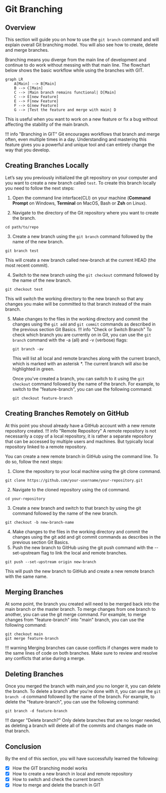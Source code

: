 # Git Branching

## Overview

This section will guide you on how to use the `git branch` command and will explain overall Git branching model. You will also see how to create, delete and merge branches.

Branching means you diverge from the main line of development and continue to do work without messing with that main line. The flowchart below shows the basic workflow while using the branches with GIT.
``` mermaid
graph LR
    A[Main] --> B[Main] 
    B --> C[Main]
    C --> |Main branch remains functional| D[Main]
    C --> E[new Feature]
    E --> F[new Feature]
    F --> G[new Feature]
    G --> |Test the feature and merge with main| D
```
 This is useful when you want to work on a new feature or fix a bug without affecting the stability of the main branch.
 
!!! info "Branching in GIT"
    Git encourages workflows that branch and merge often, even multiple times in a day. Understanding and mastering this feature gives you a powerful and unique tool and can entirely change the way that you develop.

## Creating Branches Locally

Let’s say you previously initialized the git repository on your computer and you want to create a new branch called ```test```.
To create this branch locally you need to follow the next steps:

1. Open the command line interface(CLI) on your machine (**Command Prompt** on Windows, **Terminal** on MacOS, Bash or **Zsh** on Linux).

2. Navigate to the directory of the Git repository where you want to create the branch.
  ```
  cd path/to/repo
  ```

3. Create a new branch using the `git branch` command followed by the name of the new branch.
 ```
 git branch test
 ```
This will create a new branch called new-branch at the current HEAD (the most recent commit).

4. Switch to the new branch using the `git checkout` command followed by the name of the new branch.
 ```
 git checkout test
 ```
 This will switch the working directory to the new branch so that any changes you make will be committed to that branch instead of the main branch.

5. Make changes to the files in the working directory and commit the changes using the `git add` and `git commit` commands as described in the previous section Git Basics.
!!! info "Check or Switch Branch"
    To check which branch you are currently on in Git, you can use the `git branch` command with the -a (all) and -v (verbose) flags:
    ```
    git branch -av
    ```
    This will list all local and remote branches along with the current branch, which is marked with an asterisk *. The current branch will also be highlighted in green.

    Once you've created a branch, you can switch to it using the `git checkout` command followed by the name of the branch. For example, to switch to the "feature-branch", you can use the following command:
    ```
    git checkout feature-branch
    ```

## Creating Branches Remotely on GitHub

 At this point you shoud already have a GitHub account with a new remote repository created.
!!! info "Remote Repository"
    A remote repository is not necessarily a copy of a local repository, it is rather a separate repository that can be accessed by multiple users and machines. But typically local repository linked to a remote repository.

 You can create a new remote branch in GitHub using the command line. To do so, follow the next steps:

1. Clone the repository to your local machine using the git clone command.
 ```
 git clone https://github.com/your-username/your-repository.git
 ```
2. Navigate to the cloned repository using the cd command.
 ```
 cd your-repository
 ```
3. Create a new branch and switch to that branch by using the git command followed by the name of the new branch.
 ```
 git checkout -b new-branch-name
 ```
4. Make changes to the files in the working directory and commit the changes using the git add and git commit commands as describes in the previous section Git Basics.
5. Push the new branch to GitHub using the git push command with the --set-upstream flag to link the local and remote branches.
 ```
 git push --set-upstream origin new-branch
 ```
This will push the new branch to GitHub and create a new remote branch with the same name.

## Merging Branches
At some point, the branch you created will need to be merged back into the main branch or the master branch. 
To merge changes from one branch to another, you can use the git merge command. For example, to merge changes from "feature-branch" into "main" branch, you can use the following command:
 ```
 git checkout main
 git merge feature-branch
 ```
!!! warning
    Merging branches can cause conflicts if changes were made to the same lines of code on both branches. Make sure to review and resolve any conflicts that arise during a merge.

## Deleting Branches
Once you merged the branch with main,and you no longer it, you can delete the branch. 
To delete a branch after you're done with it, you can use the `git branch -d` command followed by the name of the branch. For example, to delete the "feature-branch", you can use the following command:
 ```
 git branch -d feature-branch
 ```
!!! danger "Delete branch?"
    Only delete branches that are no longer needed, as deleting a branch will delete all of the commits and changes made on that branch.

## Conclusion

By the end of this section, you will have successfully learned the following:

- [x] How the GIT branching model works
- [x] How to create a new branch in local and remote repository
- [x] How to switch and check the current branch
- [x] How to merge and delete the branch in GIT